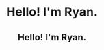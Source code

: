 <h1 align="center">
  Hello! I'm Ryan.
</h1>
<h2 align="center">
  Hello! I'm Ryan.
</h2>
<br><br>

